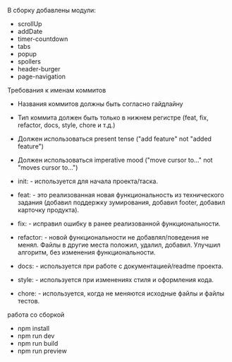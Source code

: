 В сборку добавлены модули:

- scrollUp
- addDate
- timer-countdown
- tabs
- popup
- spollers
- header-burger
- page-navigation

Требования к именам коммитов

- Названия коммитов должны быть согласно гайдлайну
- Тип коммита должен быть только в нижнем регистре (feat, fix, refactor, docs, style, chore и т.д.)
- Должен использоваться present tense ("add feature" not "added feature")
- Должен использоваться imperative mood ("move cursor to..." not "moves cursor to...")

- init: - используется для начала проекта/таска.
- feat: - это реализованная новая функциональность из технического задания (добавил поддержку зумирования, добавил footer, добавил карточку продукта).
- fix: - исправил ошибку в ранее реализованной функциональности.
- refactor: - новой функциональности не добавлял/поведения не менял. Файлы в другие места положил, удалил, добавил. Улучшил алгоритм, без изменения функциональности.
- docs: - используется при работе с документацией/readme проекта.
- style: - используется при изменениях стиля и оформления кода.
- chore: - используется, когда не меняются исходные файлы и файлы тестов.

работа со сборкой

- npm install
- npm run dev
- npm run build
- npm run preview

